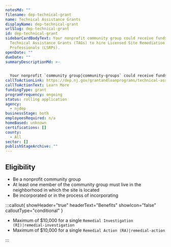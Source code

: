 ```yaml
---
notesMd: ""
filename: dep-technical-grant
name: Technical Assistance Grants
displayName: dep-technical-grant
urlSlug: dep-technical-grant
id: dep-technical-grant
sidebarCardBodyText: Your nonprofit community group could receive funds from
  Technical Assistance Grants (TAGs) to hire Licensed Site Remediation
  Professionals (LSRPs).
openDate: ""
dueDate: ""
summaryDescriptionMd: >-
  

  Your nonprofit `community group|community-groups` could receive funds from Technical Assistance Grants (TAGs) to hire independent experts called Licensed Site Remediation Professionals (LSRPs). These experts help nonprofits understand the site's existing conditions, such as polluted areas.
callToActionLink: https://dep.nj.gov/grantandloanprograms/technical-assistance-grants/
callToActionText: Learn More
fundingType: grant
programFrequency: ongoing
status: rolling application
agency:
  - njdep
businessStage: both
employeesRequired: n/a
homeBased: unknown
certifications: []
county:
  - All
sector: []
publishStageArchive: ""
---
```

## Eligibility

* Be a nonprofit community group
* At least one member of the community group must live in the neighborhood in which the site is located
* Be incorporated or in the process of incorporating

:::callout{ showHeader="true" headerText="Benefits" showIcon="false" calloutType="conditional" }

* Maximum of $10,000 for a single `Remedial Investigation (RI)|remedial-investigation`
* Maximum of $10,000 for a single `Remedial Action (RA)|remedial-action`

:::



